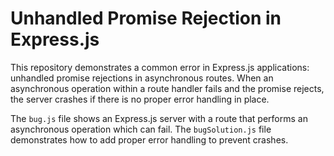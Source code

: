 # Unhandled Promise Rejection in Express.js

This repository demonstrates a common error in Express.js applications: unhandled promise rejections in asynchronous routes.  When an asynchronous operation within a route handler fails and the promise rejects, the server crashes if there is no proper error handling in place. 

The `bug.js` file shows an Express.js server with a route that performs an asynchronous operation which can fail. The `bugSolution.js` file demonstrates how to add proper error handling to prevent crashes.